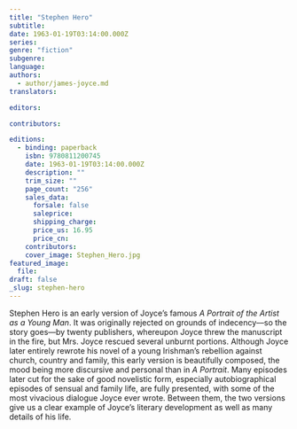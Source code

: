```yaml
---
title: "Stephen Hero"
subtitle:
date: 1963-01-19T03:14:00.000Z
series:
genre: "fiction"
subgenre:
language:
authors:
  - author/james-joyce.md
translators:

editors:

contributors:

editions:
  - binding: paperback
    isbn: 9780811200745
    date: 1963-01-19T03:14:00.000Z
    description: ""
    trim_size: ""
    page_count: "256"
    sales_data:
      forsale: false
      saleprice:
      shipping_charge:
      price_us: 16.95
      price_cn:
    contributors:
    cover_image: Stephen_Hero.jpg
featured_image:
  file:
draft: false
_slug: stephen-hero
---
```


Stephen Hero is an early version of Joyce’s famous _A Portrait of the Artist as a Young Man_. It was originally rejected on grounds of indecency––so the story goes––by twenty publishers, whereupon Joyce threw the manuscript in the fire, but Mrs. Joyce rescued several unburnt portions. Although Joyce later entirely rewrote his novel of a young Irishman’s rebellion against church, country and family, this early version is beautifully composed, the mood being more discursive and personal than in _A Portrait_. Many episodes later cut for the sake of good novelistic form, especially autobiographical episodes of sensual and family life, are fully presented, with some of the most vivacious dialogue Joyce ever wrote. Between them, the two versions give us a clear example of Joyce’s literary development as well as many details of his life.

